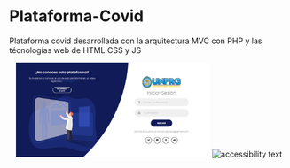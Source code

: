 # Plataforma-Covid
Plataforma covid desarrollada con la arquitectura MVC con PHP y las técnologías web de HTML CSS y JS
<p align="center">
  <img src="./Capturas de Pantalla/login.png" width="350" title="hover text">
  <img src="your_relative_path_here_number_2_large_name" width="350" alt="accessibility text">
</p>
